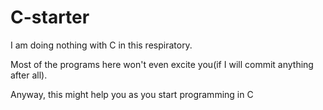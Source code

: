 # C-starter
I am doing nothing with C in this respiratory.

Most of the programs here won't even excite you(if I will commit anything after all).

Anyway, this might help you as you start programming in C
